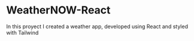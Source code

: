 # WeatherNOW-React
In this proyect I created a weather app, developed using React and styled with Tailwind
